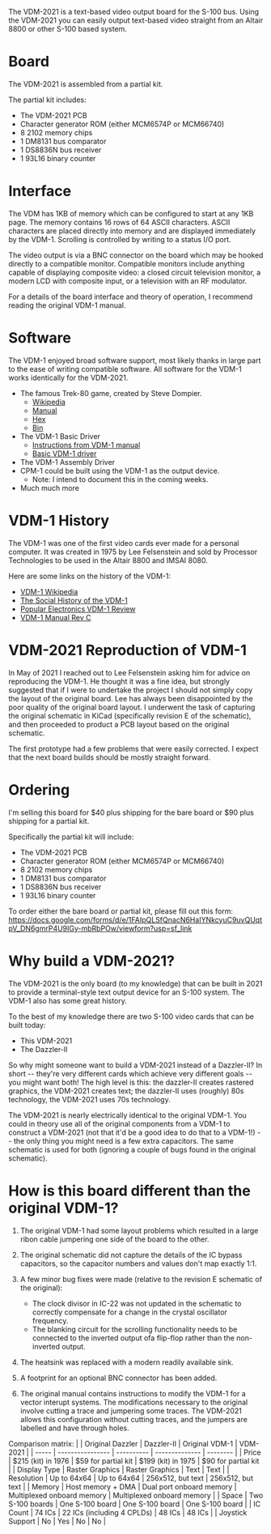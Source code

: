 The VDM-2021 is a text-based video output board for the S-100 bus.  Using the VDM-2021 you can easily output text-based video straight from an Altair 8800 or other S-100 based system. 


# Board
The VDM-2021 is assembled from a partial kit.

The partial kit includes:
- The VDM-2021 PCB
- Character generator ROM (either MCM6574P or MCM66740)
- 8 2102 memory chips
- 1 DM8131 bus comparator
- 1 DS8836N bus receiver
- 1 93L16 binary counter

# Interface
The VDM has 1KB of memory which can be configured to start at any 1KB page.  The memory contains 16 rows of 64 ASCII characters.  ASCII characters are placed directly into memory and are displayed immediately by the VDM-1.  Scrolling is controlled by writing to a status I/O port.

The video output is via a BNC connector on the board which may be hooked directly to a compatible monitor.  Compatible monitors include anything capable of displaying composite video: a closed circuit television monitor, a modern LCD with composite input, or a television with an RF modulator.

For a details of the board interface and theory of operation, I recommend reading the original VDM-1 manual.

# Software
The VDM-1 enjoyed broad software support, most likely thanks in large part to the ease of writing compatible software.  All software for the VDM-1 works identically for the VDM-2021.

- The famous Trek-80 game, created by Steve Dompier.
    - [Wikipedia](https://en.wikipedia.org/wiki/Trek-80)
    - [Manual](software/trek80.pdf)
    - [Hex](software/trek80.hex)
    - [Bin](software/trek80.bin)
- The VDM-1 Basic Driver
    - [Instructions from VDM-1 manual](software/vdmdrv.bas.txt)
    - [Basic VDM-1 driver](software/vdmdrv.bas)
- The VDM-1 Assembly Driver
- CPM-1 could be built using the VDM-1 as the output device.
    - Note: I intend to document this in the coming weeks.
- Much much more

# VDM-1 History

The VDM-1 was one of the first video cards ever made for a personal computer.  It was created in 1975 by Lee Felsenstein and sold by Processor Technologies to be used in the Altair 8800 and IMSAI 8080.

Here are some links on the history of the VDM-1:
- [VDM-1 Wikipedia](https://en.wikipedia.org/wiki/VDM-1)
- [The Social History of the VDM-1](http://www.leefelsenstein.com/?page_id=53)
- [Popular Electronics VDM-1 Review](history/popular%20electronics%20Oct%2076%20review.pdf)
- [VDM-1 Manual Rev C](history/manuals/manual%20rev%20C.pdf)


# VDM-2021 Reproduction of VDM-1
In May of 2021 I reached out to Lee Felsenstein asking him for advice on reproducing the VDM-1.  He thought it was a fine idea, but strongly suggested that if I were to undertake the project I should not simply copy the layout of the original board.  Lee has always been disappointed by the poor quality of the original board layout.  I underwent the task of capturing the original schematic in KiCad (specifically revision E of the schematic), and then proceeded to product a PCB layout based on the original schematic.

The first prototype had a few problems that were easily corrected.  I expect that the next board builds should be mostly straight forward.

# Ordering
I'm selling this board for $40 plus shipping for the bare board or $90 plus shipping for a partial kit.

Specifically the partial kit will include:
- The VDM-2021 PCB
- Character generator ROM (either MCM6574P or MCM66740)
- 8 2102 memory chips
- 1 DM8131 bus comparator
- 1 DS8836N bus receiver
- 1 93L16 binary counter

To order either the bare board or partial kit, please fill out this form:
https://docs.google.com/forms/d/e/1FAIpQLSfQnacN6HaIYNkcyuC9uvQUqtpV_DN6gmrP4U9IGy-mbRbPOw/viewform?usp=sf_link

# Why build a VDM-2021?
The VDM-2021 is the only board (to my knowledge) that can be built in 2021 to provide a terminal-style text output device for an S-100 system.  The VDM-1 also has some great history.

To the best of my knowledge there are two S-100 video cards that can be built today:
- This VDM-2021
- The Dazzler-II

So why might someone want to build a VDM-2021 instead of a Dazzler-II?  In short -- they're very different cards which achieve very different goals -- you might want both!  The high level is this:  the dazzler-II creates rastered graphics, the VDM-2021 creates text; the dazzler-II uses (roughly) 80s technology, the VDM-2021 uses 70s technology.

The VDM-2021 is nearly electrically identical to the original VDM-1.  You could in theory use all of the original components from a VDM-1 to construct a VDM-2021 (not that it'd be a good idea to do that to a VDM-1!) -- the only thing you might need is a few extra capacitors.  The same schematic is used for both (ignoring a couple of bugs found in the original schematic).


# How is this board different than the original VDM-1?
1. The original VDM-1 had some layout problems which resulted in a large ribon cable jumpering one side of the board to the other.

2. The original schematic did not capture the details of the IC bypass capacitors, so the capacitor numbers and values don't map exactly 1:1.

3. A few minor bug fixes were made (relative to the revision E schematic of the original):
    - The clock divisor in IC-22 was not updated in the schematic to correctly compensate for a change in the crystal oscillator frequency.
    - The blanking circuit for the scrolling functionality needs to be connected to the inverted output ofa flip-flop rather than the non-inverted output.

4. The heatsink was replaced with a modern readily available sink.

5. A footprint for an optional BNC connector has been added.

6. The original manual contains instructions to modify the VDM-1 for a vector interupt systems.  The modifications necessary to the original involve cutting a trace and jumpering some traces.  The VDM-2021 allows this configuration without cutting traces, and the jumpers are labelled and have through holes.

Comparison matrix:
|       | Original Dazzler | Dazzler-II | Original VDM-1 | VDM-2021 |
| ----- | ---------------- | ---------- | -------------- | -------- |
| Price | $215 (kit) in 1976 | $59 for partial kit | $199 (kit) in 1975 | $90 for partial kit |
| Display Type | Raster Graphics | Raster Graphics | Text | Text |
| Resolution | Up to 64x64 | Up to 64x64 | 256x512, but text | 256x512, but text |
| Memory | Host memory + DMA | Dual port onboard memory | Multiplexed onboard memory | Multiplexed onboard memory |
| Space | Two S-100 boards | One S-100 board | One S-100 board | One S-100 board |
| IC Count | 74 ICs | 22 ICs (including 4 CPLDs) | 48 ICs | 48 ICs |
| Joystick Support | No | Yes | No | No |





